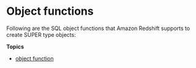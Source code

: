 # Object functions<a name="Object_Functions"></a>

Following are the SQL object functions that Amazon Redshift supports to create SUPER type objects:

**Topics**
+ [object function](r_object_function.md)